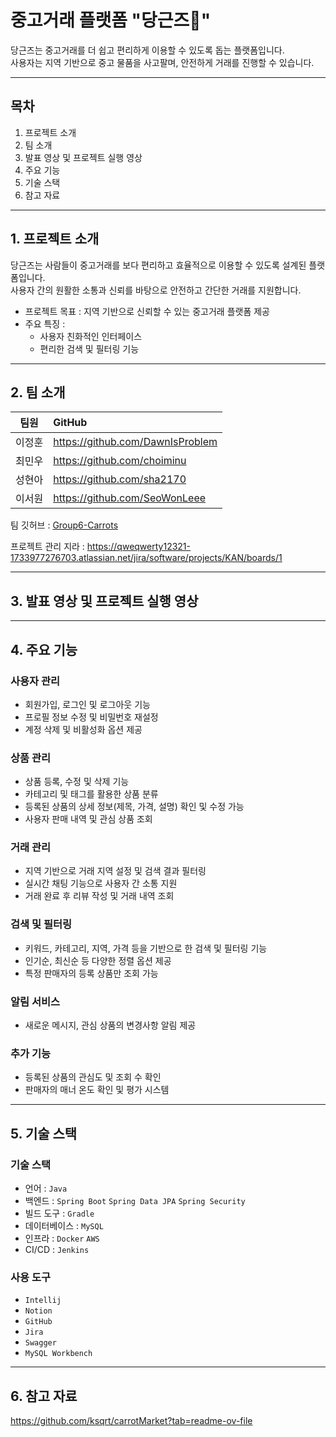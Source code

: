 # 중고거래 플랫폼 "당근즈🥕"
당근즈는 중고거래를 더 쉽고 편리하게 이용할 수 있도록 돕는 플랫폼입니다.<br>
사용자는 지역 기반으로 중고 물품을 사고팔며, 안전하게 거래를 진행할 수 있습니다.

---

## 목차

1. 프로젝트 소개
2. 팀 소개
3. 발표 영상 및 프로젝트 실행 영상
4. 주요 기능
5. 기술 스택
6. 참고 자료

---

## 1. 프로젝트 소개

당근즈는 사람들이 중고거래를 보다 편리하고 효율적으로 이용할 수 있도록 설계된 플랫폼입니다.<br>
사용자 간의 원활한 소통과 신뢰를 바탕으로 안전하고 간단한 거래를 지원합니다.

- 프로젝트 목표 : 지역 기반으로 신뢰할 수 있는 중고거래 플랫폼 제공
- 주요 특징 :
    - 사용자 친화적인 인터페이스<br>
    - 편리한 검색 및 필터링 기능

---

## 2. 팀 소개

| 팀원 |GitHub |
|:---:|:---|
|이정훈|https://github.com/DawnIsProblem|
|최민우|https://github.com/choiminu|
|성현아|https://github.com/sha2170|
|이서원|https://github.com/SeoWonLeee|


팀 깃허브 :  [Group6-Carrots](https://github.com/Group6-Carrots)

프로젝트 관리 지라 : https://qweqwerty12321-1733977276703.atlassian.net/jira/software/projects/KAN/boards/1

---

## 3. 발표 영상 및 프로젝트 실행 영상

[]()

---

## 4. 주요 기능

### 사용자 관리

- 회원가입, 로그인 및 로그아웃 기능
- 프로필 정보 수정 및 비밀번호 재설정
- 계정 삭제 및 비활성화 옵션 제공

### 상품 관리

- 상품 등록, 수정 및 삭제 기능
- 카테고리 및 태그를 활용한 상품 분류
- 등록된 상품의 상세 정보(제목, 가격, 설명) 확인 및 수정 가능
- 사용자 판매 내역 및 관심 상품 조회

### 거래 관리

- 지역 기반으로 거래 지역 설정 및 검색 결과 필터링
- 실시간 채팅 기능으로 사용자 간 소통 지원
- 거래 완료 후 리뷰 작성 및 거래 내역 조회

### 검색 및 필터링

- 키워드, 카테고리, 지역, 가격 등을 기반으로 한 검색 및 필터링 기능
- 인기순, 최신순 등 다양한 정렬 옵션 제공
- 특정 판매자의 등록 상품만 조회 가능

### 알림 서비스

- 새로운 메시지, 관심 상품의 변경사항 알림 제공

### 추가 기능

- 등록된 상품의 관심도 및 조회 수 확인
- 판매자의 매너 온도 확인 및 평가 시스템

---

## 5. 기술 스택

### 기술 스택

- 언어 : `Java`
- 백엔드 : `Spring Boot`  `Spring Data JPA`  `Spring Security`
- 빌드 도구 : `Gradle`
- 데이터베이스 : `MySQL`
- 인프라 : `Docker`  `AWS`
- CI/CD : `Jenkins`

### 사용 도구

- `Intellij`
- `Notion`
- `GitHub`
- `Jira`
- `Swagger`
- `MySQL Workbench`

---

## 6. 참고 자료

https://github.com/ksqrt/carrotMarket?tab=readme-ov-file

